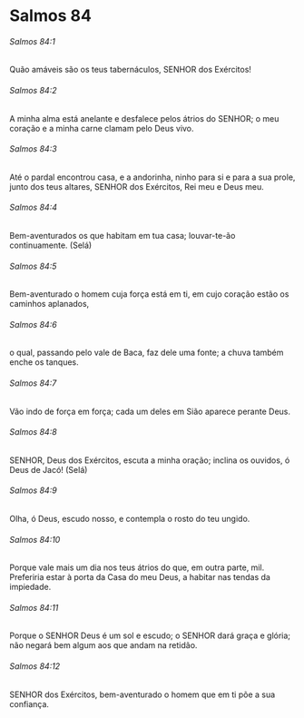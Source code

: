 # Salmos 84

###### Salmos 84:1

Quão amáveis são os teus tabernáculos, SENHOR dos Exércitos!

###### Salmos 84:2

A minha alma está anelante e desfalece pelos átrios do SENHOR; o meu coração e a minha carne clamam pelo Deus vivo.

###### Salmos 84:3

Até o pardal encontrou casa, e a andorinha, ninho para si e para a sua prole, junto dos teus altares, SENHOR dos Exércitos, Rei meu e Deus meu.

###### Salmos 84:4

Bem-aventurados os que habitam em tua casa; louvar-te-ão continuamente. (Selá)

###### Salmos 84:5

Bem-aventurado o homem cuja força está em ti, em cujo coração estão os caminhos aplanados,

###### Salmos 84:6

o qual, passando pelo vale de Baca, faz dele uma fonte; a chuva também enche os tanques.

###### Salmos 84:7

Vão indo de força em força; cada um deles em Sião aparece perante Deus.

###### Salmos 84:8

SENHOR, Deus dos Exércitos, escuta a minha oração; inclina os ouvidos, ó Deus de Jacó! (Selá)

###### Salmos 84:9

Olha, ó Deus, escudo nosso, e contempla o rosto do teu ungido.

###### Salmos 84:10

Porque vale mais um dia nos teus átrios do que, em outra parte, mil. Preferiria estar à porta da Casa do meu Deus, a habitar nas tendas da impiedade.

###### Salmos 84:11

Porque o SENHOR Deus é um sol e escudo; o SENHOR dará graça e glória; não negará bem algum aos que andam na retidão.

###### Salmos 84:12

SENHOR dos Exércitos, bem-aventurado o homem que em ti põe a sua confiança.

